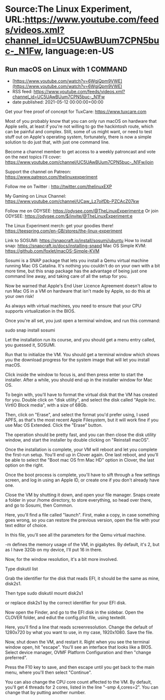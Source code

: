 # Source:The Linux Experiment, URL:https://www.youtube.com/feeds/videos.xml?channel_id=UC5UAwBUum7CPN5buc-_N1Fw, language:en-US

## Run macOS on Linux with 1 COMMAND
 - [https://www.youtube.com/watch?v=6WgjQpm9VWE](https://www.youtube.com/watch?v=6WgjQpm9VWE)
 - RSS feed: https://www.youtube.com/feeds/videos.xml?channel_id=UC5UAwBUum7CPN5buc-_N1Fw
 - date published: 2021-05-12 00:00:00+00:00

Get your free proof of concept for TuxCare: https://www.tuxcare.com

Most of you probably know that you can only run macOS on hardware that Apple sells, at least if you're not willing to go the hackintosh route, which can be painful and complex. Still, some of us might want, or need to test stuff out on Apple's operating system, fortunately, there is now a simple solution to do just that, with just one command line.

Become a channel member to get access to a weekly patroncast and vote on the next topics I'll cover:
https://www.youtube.com/channel/UC5UAwBUum7CPN5buc-_N1Fw/join

Support the channel on Patreon: 
https://www.patreon.com/thelinuxexperiment

Follow me on Twitter : http://twitter.com/thelinuxEXP

My Gaming on Linux Channel: https://www.youtube.com/channel/UCaw_Lz7oifDb-PZCAcZ07kw

Follow me on ODYSEE: https://odysee.com/@TheLinuxExperiment:e
Or join ODYSEE: https://odysee.com/$/invite/@TheLinuxExperiment:e

The Linux Experiment merch: get your goodies there! https://teespring.com/en-GB/stores/the-linux-experiment


Link to SOSUMI: https://snapcraft.io/install/sosumi/ubuntu
How to install snap: https://snapcraft.io/docs/installing-snapd
Mac OS Simple KVM: https://github.com/foxlet/macOS-Simple-KVM

Sosumi is a SNAP package that lets you install a Qemu virtual machine running Mac OS Catalina. It's nothing you couldn't do on your own with a bit more time, but this snap package has the advantage of being just one command line away, and taking care of all the setup for you.

Now be warned that Apple's End User Licence Agreement doesn't allow to run Mac OS in a VM on hardware that isn't made by Apple, so do this at your own risk!

As always with virtual machines, you need to ensure that your CPU supports virtualization in the BIOS. 

Once you're all set, you just open a terminal window, and run this command:

sudo snap install sosumi

Let the installation run its course, and you should get a menu entry called, you guessed it, SOSUMI.

Run that to initialize the VM. You should get a terminal window which shows you the download progress for the system image that will let you install macOS.

Click inside the window to focus is, and then press enter to start the installer.
After a while, you should end up in the installer window for Mac OS.

To begin with, you'll have to format the virtual disk that the VM has created for you. Double click on "disk utility", and select the disk called "Apple Inc. VirtIO Block media", with a size of 68Gb.

Then, click on "Erase", and select the format you'd prefer using, I used APFS, as that's the most recent Apple Filesystem, but it will work fine if you use Mac OS Extended.
Click the "Erase" button.

The operation should be pretty fast, and you can then close the disk utility window, and start the installer by double clicking on "Reinstall macOS".

Once the installation is complete, your VM will reboot and let you complete the first-run setup. You'll end up in Clover again. 
One last reboot, and you'll be able to select the "Boot mac OS frm Mac HD" option in Clover, the last option on the right.

Once the boot process is complete, you'll have to sift through a few settings screen, and log in using an Apple ID, or create one if you don't already have one.

Close the VM by shutting it down, and open your file manager. Snaps create a folder in your /home directory, to store everything, so head over there, and go to Sosumi, then Common.

Here, you'll find a file called "launch". 
First, make a copy, in case something goes wrong, so you can restore the previous version, open the file with your text editor of choice.

In this file, you'll see all the parameters for the Qemu virtual machine.

-m defines the memory usage of the VM, in gigabytes. By default, it's 2, but as I have 32Gb on my device, I'll put 16 in there.

Now, for the window resolution, it's a bit more involved.

Type diskutil list

Grab the identifier for the disk that reads EFI,  it should be the same as mine, disk2s1.

Then type
sudo diskutil mount disk2s1

or replace disk2s1 by the correct identifier for your EFI disk.

Now open the Finder, and go to the EFI disk in the sidebar. Open the CLOVER folder, and ediut the config.plist file, using textedit.

Here, you'll find a line that reads screenresolution. Change the default of 1280x720 by what you want to use, in my case, 1920x1080. Save the file.

Now, shut down the VM, and restart it.
Right when you see the terminal window open, hit "escape". You'll see an interface that looks like a BIOS. Select device manager, OVMF Platform Configuration and then "change preferred".

Press the F10 key to save, and then escape until you get back to the main menu, where you'll then select "Continue".

You can also change the CPU core count affected to the VM. By default, you'll get 4 threads for 2 cores, listed in the line "-smp 4,cores=2".
You can change that by putting another number.

